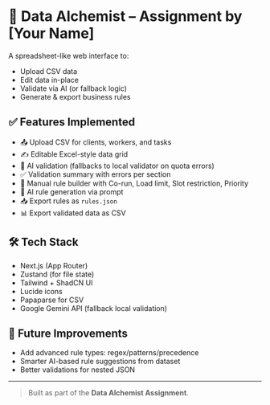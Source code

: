 # 🧪 Data Alchemist – Assignment by [Your Name]

A spreadsheet-like web interface to:
- Upload CSV data
- Edit data in-place
- Validate via AI (or fallback logic)
- Generate & export business rules

## ✅ Features Implemented

- 📤 Upload CSV for clients, workers, and tasks
- ✍️ Editable Excel-style data grid
- 🧠 AI validation (fallbacks to local validator on quota errors)
- ✅ Validation summary with errors per section
- 🔧 Manual rule builder with Co-run, Load limit, Slot restriction, Priority
- 🤖 AI rule generation via prompt
- 📥 Export rules as `rules.json`
- 📊 Export validated data as CSV

## 🛠 Tech Stack

- Next.js (App Router)
- Zustand (for file state)
- Tailwind + ShadCN UI
- Lucide icons
- Papaparse for CSV
- Google Gemini API (fallback local validation)

## 🧩 Future Improvements

- Add advanced rule types: regex/patterns/precedence
- Smarter AI-based rule suggestions from dataset
- Better validations for nested JSON

---

> Built as part of the **Data Alchemist Assignment**.
